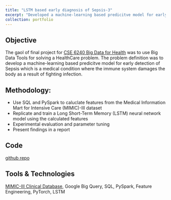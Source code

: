 ```yaml
---
title: "LSTM based early diagnosis of Sepsis-3"
excerpt: "Developed a machine-learning based predicitve model for early detection of Sepsis which is a medical condition.<br/><img src='/images/500x300.png'>"
collection: portfolio
---
```


## Objective
The gaol of final project for [CSE 6240 Big Data for Health](http://sunlab.org/teaching/cse6250/spring2021/) was to use Big Data Tools for solving a HealthCare problem. The problem definition was to develop a machine-learning based predicitve model for early detection of Sepsis which is a medical condition where the immune system damages the body as a result of fighting infection. 

## Methodology: 
*  Use SQL and PySpark to caluclate features from the Medical Information Mart for Intensive Care (MIMIC)-III dataset
*  Replicate and train a Long Short-Term Memory (LSTM) neural network model using the calculated features
*  Experimental evaluation and parameter tuning
*  Present findings in a report

## Code
[github repo](https://github.com/qasimnazir/LSTM-based-Sepsis-Prediciton)

## Tools & Technologies
[MIMIC-III Clinical Database](https://physionet.org/content/mimiciii/1.4/), Google Big Query, SQL, PySpark, Feature Engineering, PyTorch, LSTM
